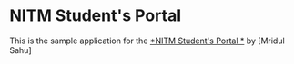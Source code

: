 # NITM Student's Portal

This is the sample application for the
[*NITM Student's Portal
*](http://nitmeghalaya.in/nitm_web/index.php)
by [Mridul Sahu]